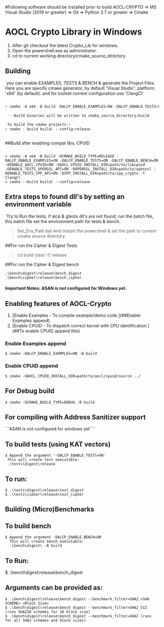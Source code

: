 #Following software should be installed prior to build AOCL-CRYPTO 
=> MS Visual Studio (2019 or greater)
=> Git
=> Python 3.7 or greater
=> Cmake

# AOCL Crypto Library in Windows

1. After git checkout the latest Crypto_Lib for windows.
2. Open the powershell.exe as administrator.
3. cd to current working directory/cmake_source_directory

## Building

`you can enable EXAMPLES, TESTS & BENCH & generate the Project Files. Here you are specify cmake generator, by default 'Visual Studio': platform: 'x64' (by default): and for toolset current configuration use 'ClangCl'

```Powershell

> cmake -A x64 -B build -DALCP_ENABLE_EXAMPLES=ON -DALCP_ENABLE_TESTS=ON -DALCP_ENABLE_BENCH=ON -DCMAKE_BUILD_TYPE=RELEASE -T ClangCl
 
 ---Build binaries will be written to cmake_source_directory/build
 
 To build the cmake projects->
> cmake --build build/ --config=release
 

```
##Build after enabling compat libs, CPUID
```Enabling IPP , open ssl, IPP-crypto

> cmake -A x64 -B build -DCMAKE_BUILD_TYPE=RELEASE -DALCP_ENABLE_EXAMPLES=ON -DALCP_ENABLE_TESTS=ON -DALCP_ENABLE_BENCH=ON -DENABLE_AOCL_CPUID=ON -DAOCL_CPUID_INSTALL_DIR=path/to/libcpuid 
-DENABLE_TESTS_OPENSSL_API=ON -DOPENSSL_INSTALL_DIR=path/to/openssl -DENABLE_TESTS_IPP_API=ON -DIPP_INSTALL_DIR=path/to/ipp_crypto -T ClangCl
> cmake --build build/ --config=release
```

## Extra steps to found dll's by setting an environment variable
`Try to Run the tests, if alcp & gtests dll's are not found, run the batch file, this batch file set the environment path for tests & bench.

> Set_Env_Path.bat
And restart the powershell & set the path to current cmake source directory.

##For run the Cipher & Digest Tests
> cd build
> ctest -C release

##For run the Cipher & Digest bench
``` For running the benchmarking for cipher & digests, you can run the following batch files
.\bench\digest\release\bench_digest
.\bench\cipher\release\bench_cipher
```

#### Important Notes: ASAN is not configured for Windows yet. #### 


## Enabling features of AOCL-Crypto

1. [Enable Examples - To compile example/demo code.](##Enable Examples append)
2. [Enable CPUID - To dispatch correct kernel with CPU identification.](##To enable CPUID append this)

### Enable Examples append

```
$ cmake -DALCP_ENABLE_EXAMPLES=ON -B build
```

### Enable CPUID append

```
$ cmake -DAOCL_CPUID_INSTALL_DIR=path/to/aocl/cpuid/source ../
```

## For Debug build

```
$ cmake -DCMAKE_BUILD_TYPE=DEBUG -B build
```

## For compiling with Address Sanitizer support
```ASAN is not configured for windows yet````

## To build tests (using KAT vectors)
```
$ Append the argument '-DALCP_ENABLE_TESTS=ON'
 This will create test executable:
 .\tests\digest\release
```

 ## To run:
 ```  PS
 $ .\tests\digest\release\test_digest
 $ .\tests\cipher\release\test_cipher
 ```

## Building (Micro)Benchmarks

## To build  bench

```
$ Append the argument -DALCP_ENABLE_BENCH=ON
  This will create bench executable:
  .\bench\digest\ -B build
```
 ## To Run:
$ .\bench\digest\release\bench_digest

## Arguments can be provided as:
``` PS
$ .\bench\digest\release\bench_digest --benchmark_filter=SHA2_<SHA SCHEME>_<Block Size>
$ .\bench\digest\release\bench_digest --benchmark_filter=SHA2_512 (runs SHA256 schemes for 16 block size)
$ .\bench\digest\release\bench_digest --benchmark_filter=SHA2 (runs for all SHA2 schemes and block sizes)
```
